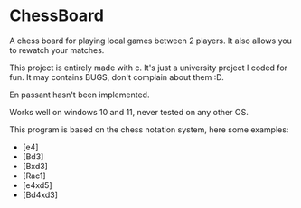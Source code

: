 # ChessBoard
A chess board for playing local games between 2 players. It also allows you to rewatch your matches. 


This project is entirely made with c. It's just a university project I coded for fun. It may contains BUGS, don't complain about them :D.

En passant hasn't been implemented.

Works well on windows 10 and 11, never tested on any other OS. 

This program is based on the chess notation system, here some examples:
- [e4]
- [Bd3]
- [Bxd3]
- [Rac1]
- [e4xd5]
- [Bd4xd3]
